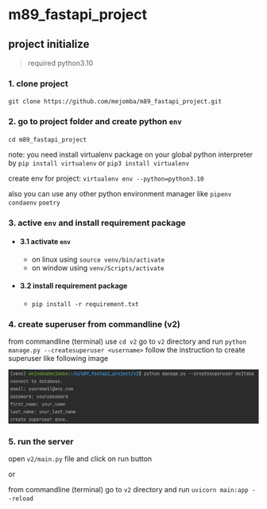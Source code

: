 # m89_fastapi_project

## project initialize
>required python3.10

### 1. clone project
`git clone https://github.com/mejomba/m89_fastapi_project.git`
### 2. go to project folder and create python `env`
`cd m89_fastapi_project`

note: you need install virtualenv package on your global python interpreter by
`pip install virtualenv` or `pip3 install virtualenv`

create env for project: `virtualenv env --python=python3.10`

also you can use any other python environment manager like `pipenv` `condaenv` `poetry`
### 3. active `env` and install requirement package
- #### 3.1 activate `env`
  - on linux using `source venv/bin/activate`
  - on window using `venv/Scripts/activate`
- #### 3.2 install requirement package
  - `pip install -r requirement.txt`

### 4. create superuser from commandline (v2)
from commandline (terminal) use `cd v2` go to `v2` directory and run `python manage.py --createsuperuser <username>`
follow the instruction to create superuser like following image

![create super user image](v2/statics/images/create_superuser.png)

### 5. run the server
open `v2/main.py` file and click on run button

or

from commandline (terminal) go to `v2` directory and run `uvicorn main:app --reload`






